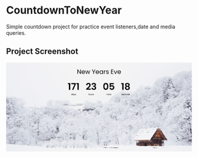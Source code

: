 # CountdownToNewYear
Simple countdown project for practice event listeners,date and media queries.

## Project Screenshot

![project-screenshot](./assets/project-ss.png)